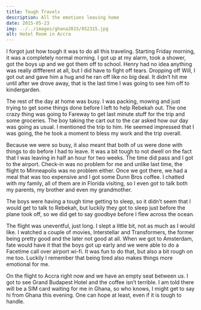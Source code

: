```yaml
---
title: Tough Travels
description: All the emotions leaving home
date: 2015-05-23
img: ../../images/ghana2015/052315.jpg
alt: Hotel Room in Accra
---
```


I forgot just how tough it was to do all this traveling. Starting Friday morning, it was a completely normal morning. I got up at my alarm, took a shower, got the boys up and we got them off to school. Henry had no idea anything was really diffferent at all, but I did have to fight off tears. Dropping off Will, I got out and gave him a hug and he ran off like no big deal. It didn’t hit me until after we drove away, that is the last time I was going to see him off to kindergarden.

The rest of the day at home was busy. I was packing, mowing and just trying to get some things done before I left to help Rebekah out. The one crazy thing was going to Fareway to get last minute stuff for the trip and some groceries. The boy taking the cart out to the car asked how our day was going as usual. I mentioned the trip to him. He seemed impressed that I was going, the he took a moment to bless my work and the trip overall.

Because we were so busy, it also meant that both of us were done with things to do before I had to leave. It was a bit tough to not dwell on the fact that I was leaving in half an hour for two weeks.  The time did pass and I got to the airport. Check-in was no problem for me and unlike last time, the flight to Minneapolis was no problem either. Once we got there, we had a meal that was too expensive and I got some Dunn Bros coffee. I chatted with my family, all of them are in Florida visiting, so I even got to talk both my parents, my brother and even my grandmother.

The boys were having a tough time getting to sleep, so it didn’t seem that I would get to talk to Rebekah, but luckily they got to sleep just before the plane took off, so we did get to say goodbye before I flew across the ocean.

The flight was uneventful, just long. I slept a little bit, not as much as I would like. I watched a couple of movies, Interstellar and Transformers, the former being pretty good and the later not good at all. When we got to Amsterdam, fate would have it that the boys got up early and we were able to do a Facetime call over airport wi-fi. It was fun to do that, but also a bit rough on me too. Luckily I remember that being tired also makes things more emotional for me.

On the flight to Accra right now and we have an empty seat between us. I got to see Grand Budapest Hotel and the coffee isn’t terrible. I am told there will be a SIM card waiting for me in Ghana, so who knows, I might get to say hi from Ghana this evening. One can hope at least, even if it is tough to handle.